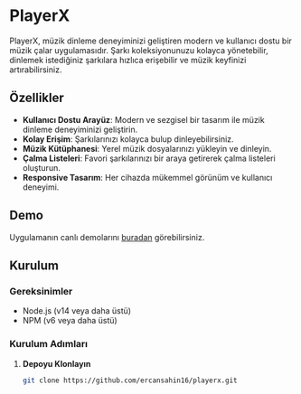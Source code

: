 # PlayerX



PlayerX, müzik dinleme deneyiminizi geliştiren modern ve kullanıcı dostu bir müzik çalar uygulamasıdır. Şarkı koleksiyonunuzu kolayca yönetebilir, dinlemek istediğiniz şarkılara hızlıca erişebilir ve müzik keyfinizi artırabilirsiniz.

## Özellikler

- **Kullanıcı Dostu Arayüz**: Modern ve sezgisel bir tasarım ile müzik dinleme deneyiminizi geliştirin.
- **Kolay Erişim**: Şarkılarınızı kolayca bulup dinleyebilirsiniz.
- **Müzik Kütüphanesi**: Yerel müzik dosyalarınızı yükleyin ve dinleyin.
- **Çalma Listeleri**: Favori şarkılarınızı bir araya getirerek çalma listeleri oluşturun.
- **Responsive Tasarım**: Her cihazda mükemmel görünüm ve kullanıcı deneyimi.

## Demo

Uygulamanın canlı demolarını [buradan](https://playerxxxtop.vercel.app/) görebilirsiniz.

## Kurulum

### Gereksinimler

- Node.js (v14 veya daha üstü)
- NPM (v6 veya daha üstü)

### Kurulum Adımları

1. **Depoyu Klonlayın**
   ```bash
   git clone https://github.com/ercansahin16/playerx.git
